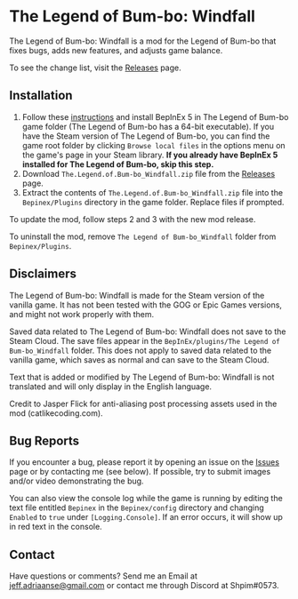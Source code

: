 # The Legend of Bum-bo: Windfall
The Legend of Bum-bo: Windfall is a mod for the Legend of Bum-bo that fixes bugs, adds new features, and adjusts game balance.

To see the change list, visit the [Releases](https://github.com/Shpim/The-Legend-of-Bum-bo-Windfall/releases) page.

## Installation
1. Follow these [instructions](https://docs.bepinex.dev/master/articles/user_guide/installation/unity_mono.html) and install BepInEx 5 in The Legend of Bum-bo game folder (The Legend of Bum-bo has a 64-bit executable). If you have the Steam version of The Legend of Bum-bo, you can find the game root folder by clicking `Browse local files` in the options menu on the game's page in your Steam library. **If you already have BepInEx 5 installed for The Legend of Bum-bo, skip this step.**
2. Download `The.Legend.of.Bum-bo_Windfall.zip` file from the [Releases](https://github.com/Shpim/The-Legend-of-Bum-bo-Windfall/releases) page.
3. Extract the contents of `The.Legend.of.Bum-bo_Windfall.zip` file into the `Bepinex/Plugins` directory in the game folder. Replace files if prompted.

To update the mod, follow steps 2 and 3 with the new mod release.

To uninstall the mod, remove `The Legend of Bum-bo_Windfall` folder from `Bepinex/Plugins`.

## Disclaimers
The Legend of Bum-bo: Windfall is made for the Steam version of the vanilla game. It has not been tested with the GOG or Epic Games versions, and might not work properly with them.

Saved data related to The Legend of Bum-bo: Windfall does not save to the Steam Cloud. The save files appear in the `BepInEx/plugins/The Legend of Bum-bo_Windfall` folder. This does not apply to saved data related to the vanilla game, which saves as normal and can save to the Steam Cloud.

Text that is added or modified by The Legend of Bum-bo: Windfall is not translated and will only display in the English language.

Credit to Jasper Flick for anti-aliasing post processing assets used in the mod (catlikecoding.com).

## Bug Reports
If you encounter a bug, please report it by opening an issue on the [Issues](https://github.com/Shpim/The-Legend-of-Bum-bo-Windfall/issues) page or by contacting me (see below).
If possible, try to submit images and/or video demonstrating the bug.

You can also view the console log while the game is running by editing the text file entitled `Bepinex` in the `Bepinex/config` directory and changing `Enabled` to `true` under `[Logging.Console]`. If an error occurs, it will show up in red text in the console.
## Contact
Have questions or comments? Send me an Email at jeff.adriaanse@gmail.com or contact me through Discord at Shpim#0573.
